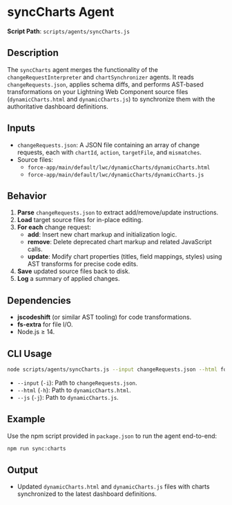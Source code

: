 # syncCharts Agent

**Script Path**: `scripts/agents/syncCharts.js`

## Description

The `syncCharts` agent merges the functionality of the `changeRequestInterpreter` and `chartSynchronizer` agents. It reads `changeRequests.json`, applies schema diffs, and performs AST-based transformations on your Lightning Web Component source files (`dynamicCharts.html` and `dynamicCharts.js`) to synchronize them with the authoritative dashboard definitions.

## Inputs

- `changeRequests.json`: A JSON file containing an array of change requests, each with `chartId`, `action`, `targetFile`, and `mismatches`.
- Source files:
  - `force-app/main/default/lwc/dynamicCharts/dynamicCharts.html`
  - `force-app/main/default/lwc/dynamicCharts/dynamicCharts.js`

## Behavior

1. **Parse** `changeRequests.json` to extract add/remove/update instructions.
2. **Load** target source files for in-place editing.
3. **For each** change request:
   - **add**: Insert new chart markup and initialization logic.
   - **remove**: Delete deprecated chart markup and related JavaScript calls.
   - **update**: Modify chart properties (titles, field mappings, styles) using AST transforms for precise code edits.
4. **Save** updated source files back to disk.
5. **Log** a summary of applied changes.

## Dependencies

- **jscodeshift** (or similar AST tooling) for code transformations.
- **fs-extra** for file I/O.
- Node.js ≥ 14.

## CLI Usage

```bash
node scripts/agents/syncCharts.js --input changeRequests.json --html force-app/main/default/lwc/dynamicCharts/dynamicCharts.html --js force-app/main/default/lwc/dynamicCharts/dynamicCharts.js
```

- `--input` (`-i`): Path to `changeRequests.json`.
- `--html` (`-h`): Path to `dynamicCharts.html`.
- `--js` (`-j`): Path to `dynamicCharts.js`.

## Example

Use the npm script provided in `package.json` to run the agent end-to-end:

```bash
npm run sync:charts
```

## Output

- Updated `dynamicCharts.html` and `dynamicCharts.js` files with charts synchronized to the latest dashboard definitions.
